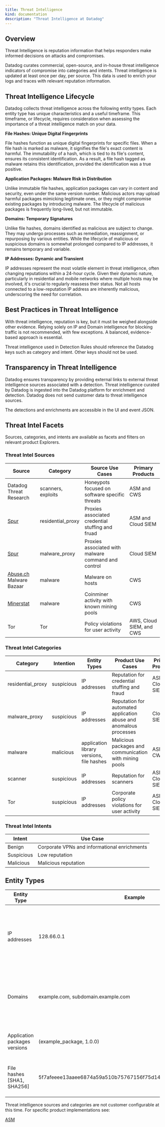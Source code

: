 ```yaml
---
title: Threat Intelligence
kind: documentation
description: "Threat Intelligence at Datadog"
---
```


## Overview
Threat Intelligence is reputation information that helps responders make informed decisions on attacks and compromises. 

Datadog curates commercial, open-source, and in-house threat intelligence indicators of compromise into categories and intents. Threat intelligence is updated at least once per day, per source. This data is used to enrich your logs and traces with relevant reputation information.

## Threat Intelligence Lifecycle

Datadog collects threat intelligence across the following entity types. Each entity type has unique characteristics and a useful timeframe. This timeframe, or lifecycle, requires consideration when assessing the importance of a threat intelligence match on your data.

**File Hashes: Unique Digital Fingerprints** 

File hashes function as unique digital fingerprints for specific files. When a file hash is marked as malware, it signifies the file's exact content is harmful. The immutability of a hash, which is tied to its file's content, ensures its consistent identification. As a result, a file hash tagged as malware retains this identification, provided the identification was a true positive.

**Application Packages: Malware Risk in Distribution**

Unlike immutable file hashes, application packages can vary in content and security, even under the same version number. Malicious actors may upload harmful packages mimicking legitimate ones, or they might compromise existing packages by introducing malware. The lifecycle of malicious packages is frequently long-lived, but not immutable.

**Domains: Temporary Signatures**

Unlike file hashes, domains identified as malicious are subject to change. They may undergo processes such as remediation, reassignment, or repurposing by various entities. While the lifecycle of malicious or suspicious domains is somewhat prolonged compared to IP addresses, it remains temporary and variable.

**IP Addresses: Dynamic and Transient** 

IP addresses represent the most volatile element in threat intelligence, often changing reputations within a 24-hour cycle. Given their dynamic nature, particularly in residential and mobile networks where multiple hosts may be involved, it's crucial to regularly reassess their status. Not all hosts connected to a low-reputation IP address are inherently malicious, underscoring the need for correlation.

## Best Practices in Threat Intelligence

With threat intelligence, reputation is key, but it must be weighed alongside other evidence. Relying solely on IP and Domain intelligence for blocking traffic is not recommended, with few exceptions. A balanced, evidence-based approach is essential.

Threat intelligence used in Detection Rules should reference the Datadog keys such as category and intent. Other keys should not be used.

## Transparency in Threat Intelligence 
Datadog ensures transparency by providing external links to external threat intelligence sources associated with a detection. Threat intelligence curated by Datadog is ingested into the Datadog platform for enrichment and detection. Datadog does not send customer data to threat intelligence sources.

The detections and enrichments are accessible in the UI and event JSON.

## Threat Intel Facets
Sources, categories, and intents are available as facets and filters on relevant product Explorers. 

### Threat Intel Sources

| Source | Category | Source Use Cases | Primary Products | 
|--------|------------|-----------|------------------|
| Datadog Threat Research| scanners, exploits | Honeypots focused on software specific threats | ASM and CWS |
| [Spur](https://spur.us/) | residential_proxy | Proxies associated credential stuffing and fruad | ASM and Cloud SIEM |
| [Spur](https://spur.us/) | malware_proxy | Proxies associated with malware command and control | Cloud SIEM |
| [Abuse.ch](https://abuse.ch/) Malware Bazaar| malware | Malware on hosts | CWS |
| [Minerstat](https://minerstat.com/mining-pool-whitelist.txt) | malware | Coinminer activity with known mining pools| CWS |
| Tor | Tor | Policy violations for user activity | AWS, Cloud SIEM, and CWS |

### Threat Intel Categories

| Category | Intention | Entity Types | Product Use Cases | Primary Products |
|----------|----------|--------------|----------|------------------|
| residential_proxy | suspicious | IP addresses | Reputation for credential stuffing and fraud | ASM and Cloud SIEM |
| malware_proxy | suspicious | IP addresses | Reputation for automated application abuse and anomalous processes | Cloud SIEM |
| malware | malicious | application library versions, file hashes | Malicious packages and communication with mining pools| ASM, CWS |
| scanner | suspicious | IP addresses | Reputation for scanners | ASM, Cloud SIEM |
| Tor | suspicious | IP addresses  | Corporate policy violations for user activity | ASM and Cloud SIEM |

### Threat Intel Intents
| Intent | Use Case |
|--------|----------|
| Benign | Corporate VPNs and informational enrichments |
| Suspicious | Low reputation | 
| Malicious | Malicious reputation | 


## Entity Types
| Entity Type | Example | Use Cases | 
|-------------|---------|-----------------------------|
| IP addresses | 128.66.0.1 | Identify IP addresses associated with attacks, command and control, and scanning activity | 
| Domains | example.com, subdomain.example.com | Domains associated with malicious use. Often used with malware as a command and control |
| Application packages versions | (example_package, 1.0.0) | Identify malicious packages downloaded from PyPi |
| File hashes [SHA1, SHA256] | 5f7afeeee13aaee6874a59a510b75767156f75d14db0cd4e1725ee619730ccc8 | Identify a distinct file associated with malware or compromise |



Threat intelligence sources and categories are not customer configurable at this time. For specific product implementations see:

[ASM](https://docs.datadoghq.com/security/application_security/threats/threat-intelligence/)

